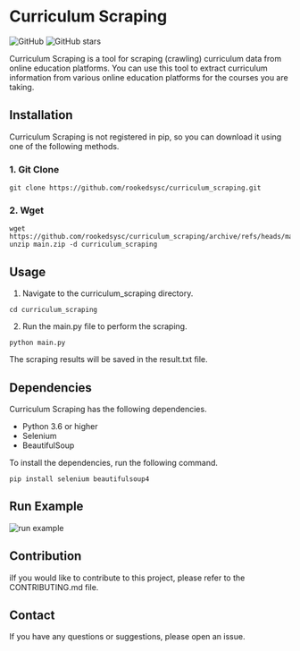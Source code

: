 # Curriculum Scraping

![GitHub](https://img.shields.io/github/license/rookedsysc/curriculum_scraping)
![GitHub stars](https://img.shields.io/github/stars/rookedsysc/curriculum_scraping?style=social)

Curriculum Scraping is a tool for scraping (crawling) curriculum data from online education platforms. You can use this tool to extract curriculum information from various online education platforms for the courses you are taking.

## Installation

Curriculum Scraping is not registered in pip, so you can download it using one of the following methods.

### 1. Git Clone

```shell
git clone https://github.com/rookedsysc/curriculum_scraping.git
```


### 2. Wget

```shell
wget https://github.com/rookedsysc/curriculum_scraping/archive/refs/heads/main.zip
unzip main.zip -d curriculum_scraping
```

## Usage

1. Navigate to the curriculum_scraping directory.


```shell
cd curriculum_scraping
```

2. Run the main.py file to perform the scraping.

```shell
python main.py
```

The scraping results will be saved in the result.txt file.

## Dependencies
Curriculum Scraping has the following dependencies.

- Python 3.6 or higher
- Selenium
- BeautifulSoup

To install the dependencies, run the following command.

```shell
pip install selenium beautifulsoup4
```

## Run Example

![run example](./run_example.gif)

## Contribution
iIf you would like to contribute to this project, please refer to the CONTRIBUTING.md file.

## Contact
If you have any questions or suggestions, please open an issue.
